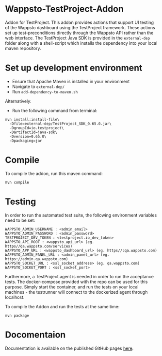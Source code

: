 # Wappsto-TestProject-Addon
Addon for TestProject. This addon provides actions that support UI testing of the Wappsto dashboard using the TestProject framework. These actions set up test-preconditions directly through the Wappsto API rather than the web interface. The TestProject Java SDK is provided in the `external-dep` folder along with a shell-script which installs the dependency into your local maven repository.

# Set up development environment
* Ensure that Apache Maven is installed in your environment
* Navigate to `external-dep/`
* Run `add-dependency-to-maven.sh`

Alternatively:
* Run the following command from terminal:
```
mvn install:install-file\
  -Dfile=external-dep/TestProject_SDK_0.65.0.jar\
  -DgroupId=io.testproject\
  -DartifactId=java-sdk\
  -Dversion=0.65.0\
  -Dpackaging=jar
```

# Compile
To compile the addon, run this maven command:
```
mvn compile
```

# Testing
In order to run the automated test suite, the following environment variables need to be set:
```
WAPPSTO_ADMIN_USERNAME : <admin_email>
WAPPSTO_ADMIN_PASSWORD : <admin_password>
TESTPROJECT_DEV_TOKEN : <testproject.io_dev_token>
WAPPSTO_API_ROOT : <wappsto_api_url> (eg. https//qa.wappsto.com/services)
WAPPSTO_APP_URL : <wappsto_dashboard_url> (eg. https//:qa.wappsto.com)
WAPPSTO_ADMIN_PANEL_URL : <admin_panel_url> (eg. https://admin.qa.wappsto.com)
WAPPSTO_SOCKET_URL : <ssl_socket_address> (eg. qa.wappsto.com)
WAPPSTO_SOCKET_PORT : <ssl_socket_port>
```
Furthermore, a TestProject agent is needed in order to run the acceptance tests. The docker-compose provided with the repo can be used for this purpose. Simply start the container, and run the tests on your local machines - the testrunner will connect to the dockerized agent through localhost.

To compile the Addon and run the tests at the same time:
```
mvn package
```

# Docomentaion
Documentation is available on the published GitHub pages [here](https://wappsto.github.io/Wappsto-TestProject-Addon/).
